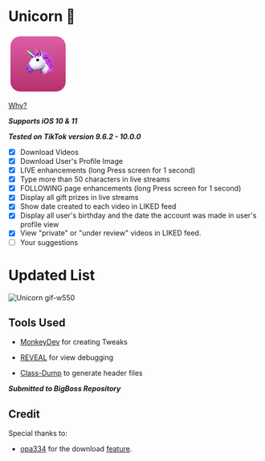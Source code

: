 # Unicorn 🦄
![Unicorn Icon](https://raw.githubusercontent.com/LemaMichael/Unicorn/master/Demo/Unicorn%402x.png)


[Why?](https://www.theverge.com/2018/10/26/18026250/bytedance-china-tiktok-valuation-highest-toutiao)

***Supports iOS 10 & 11***

***Tested on TikTok version 9.6.2 - 10.0.0***


- [x] Download Videos
- [x] Download User's Profile Image
- [x] LIVE enhancements (long Press screen for 1 second)
- [x] Type more than 50 characters in live streams
- [x] FOLLOWING page enhancements (long Press screen for 1 second)
- [x] Display all gift prizes in live streams 
- [x] Show date created to each video in LIKED feed
- [x] Display all user's birthday and the date the account was made in user's profile view
- [x] View "private" or "under review" videos in LIKED feed.
- [ ] Your suggestions

# Updated List
![Unicorn gif-w550](https://github.com/LemaMichael/Unicorn/blob/master/Demo/UpdatedDemo.gif?raw=true)

## Tools Used
- [MonkeyDev](https://github.com/AloneMonkey/MonkeyDev) for creating Tweaks 

- [REVEAL](https://revealapp.com) for view debugging 

- [Class-Dump](http://stevenygard.com/projects/class-dump/) to generate header files


***Submitted to BigBoss Repository***


## Credit
Special thanks to:
- [opa334](https://github.com/opa334)  for the download [feature](https://github.com/opa334/Downloadally). 






